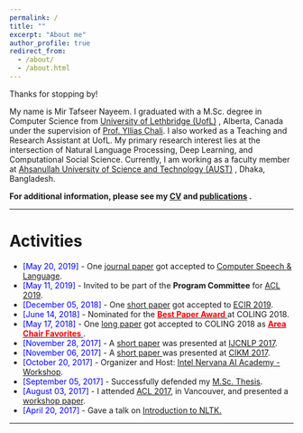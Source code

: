```yaml
---
permalink: /
title: ""
excerpt: "About me"
author_profile: true
redirect_from: 
  - /about/
  - /about.html
---
```

Thanks for stopping by!

My name is Mir Tafseer Nayeem. I graduated with a M.Sc. degree in Computer Science from [University of Lethbridge (UofL)](https://www.uleth.ca/) , Alberta, Canada under the supervision of [Prof. Yllias Chali](http://www.cs.uleth.ca/~chali/). I also worked as a Teaching and Research Assistant at UofL.  My primary research interest lies at the intersection of Natural Language Processing, Deep Learning, and Computational Social Science. Currently, I am working as a faculty member at [Ahsanullah University of Science and Technology (AUST)](http://aust.edu/cse/index.htm) , Dhaka, Bangladesh. 


**For additional information, please see my [CV](https://tafseer-nayeem.github.io/cv/) and [publications](https://tafseer-nayeem.github.io/publications/) .**

-----------


# Activities 

* <span style="color:Blue"> [May 20, 2019] </span> - One [journal paper](https://www.sciencedirect.com/science/article/pii/S0885230818303449) got accepted to  [Computer Speech & Language](https://www.journals.elsevier.com/computer-speech-and-language).
* <span style="color:Blue"> [May 11, 2019] </span> - Invited to be part of the **Program Committee** for [ACL 2019](http://www.acl2019.org/EN/index.xhtml).
* <span style="color:Blue"> [December 05, 2018] </span> - One [short paper](https://link.springer.com/chapter/10.1007/978-3-030-15719-7_14) got accepted to [ECIR 2019](http://ecir2019.org/).
* <span style="color:Blue"> [June 14, 2018] </span> - Nominated for the [<span style="color:Red"> **Best Paper Award** </span>](https://tafseer-nayeem.github.io/files/COLING_2018_Area_Chair_Favorite.pdf) at COLING 2018.
* <span style="color:Blue"> [May 17, 2018] </span> - One [long paper](http://aclweb.org/anthology/C18-1102) got accepted to COLING 2018 as [<span style="color:Red"> **Area Chair Favorites** </span>](http://coling2018.org/coling-2018-best-papers/). 
* <span style="color:Blue"> [November 28, 2017] </span> - A [short paper](http://www.aclweb.org/anthology/I17-2071) was presented at [IJCNLP 2017](http://ijcnlp2017.org/site/page.aspx?pid=901&sid=1133&lang=en).
* <span style="color:Blue"> [November 06, 2017] </span> - A [short paper ](https://dl.acm.org/citation.cfm?id=3133106) was presented at [CIKM 2017](http://www.cikmconference.org/CIKM2017/index.html).
* <span style="color:Blue"> [October 20, 2017] </span> - Organizer and Host: [Intel Nervana AI Academy - Workshop](https://www.intel.ai/).
* <span style="color:Blue"> [September 05, 2017]  </span> - Successfully defended my [M.Sc. Thesis](https://opus.uleth.ca/bitstream/handle/10133/4993/NAYEEM_MIR_TAFSEER_MSC_2017.pdf). 
* <span style="color:Blue"> [August 03, 2017] </span> - I attended [ACL 2017](http://acl2017.org/), in Vancouver, and presented a [workshop paper](http://www.aclweb.org/anthology/W17-2407).  
* <span style="color:Blue"> [April 20, 2017] </span> - Gave a talk on [Introduction to NLTK.](https://tafseer-nayeem.github.io/files/Introduction_to_NLTK.pdf)

-----------




